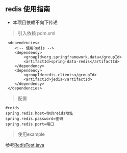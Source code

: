 redis 使用指南
-------------
* 本项目依赖不向下传递

> 引入依赖 pom.xml

```mxml
 <dependencies>
    <!-- 使用Redis -->
    <dependency>
        <groupId>org.springframework.data</groupId>
        <artifactId>spring-data-redis</artifactId>
    </dependency>
    <dependency>
        <groupId>redis.clients</groupId>
        <artifactId>jedis</artifactId>
    </dependency>
 </dependencies>
```
> 配置
```
#reids
spring.redis.host=你的reids地址
spring.redis.password=密码
spring.redis.port=端口
```

> 使用example

参考[RedisTest.java](../yexuejc-springboot-base/src/test/java/com/yexuejc/springboot/base/test/RedisTest.java)
